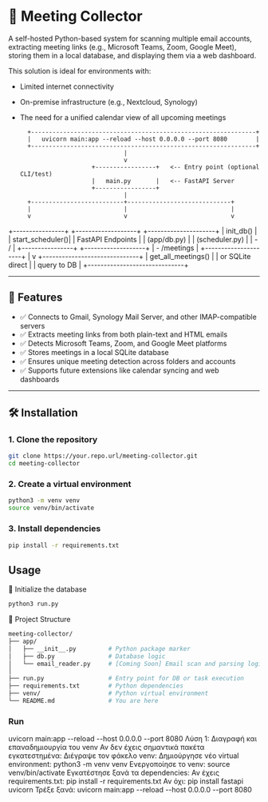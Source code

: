 # 📅 Meeting Collector

A self-hosted Python-based system for scanning multiple email accounts, extracting meeting links (e.g., Microsoft Teams, Zoom, Google Meet), storing them in a local database, and displaying them via a web dashboard.

This solution is ideal for environments with:
- Limited internet connectivity
- On-premise infrastructure (e.g., Nextcloud, Synology)
- The need for a unified calendar view of all upcoming meetings

        +---------------------------------------------------------------+
        |   uvicorn main:app --reload --host 0.0.0.0 --port 8080        |   
        +---------------------------------------------------------------+
                                   |
                                   v
                          +-----------------+   <-- Entry point (optional CLI/test)
                          |   main.py       |   <-- FastAPI Server
                          +-----------------+
                                   |
        +--------------------------+-----------------------------+
        |                          |                             |
        v                          v                             v
+----------------+        +-------------------+         +---------------------+
|   init_db()    |        |  start_scheduler()|         | FastAPI Endpoints   |
| (app/db.py)    |        | (scheduler.py)    |         | - /                 |
+----------------+        +-------------------+         | - /meetings         |
                                                         +---------------------+
                                                                  |
                                                                  v
                                                    +------------------------------+
                                                    |   get_all_meetings()         |
                                                    |       or SQLite direct       |
                                                    |       query to DB            |
                                                    +------------------------------+



---

## 🚀 Features

- ✅ Connects to Gmail, Synology Mail Server, and other IMAP-compatible servers
- ✅ Extracts meeting links from both plain-text and HTML emails
- ✅ Detects Microsoft Teams, Zoom, and Google Meet platforms
- ✅ Stores meetings in a local SQLite database
- ✅ Ensures unique meeting detection across folders and accounts
- ✅ Supports future extensions like calendar syncing and web dashboards

---

## 🛠 Installation

### 1. Clone the repository

```bash
git clone https://your.repo.url/meeting-collector.git
cd meeting-collector
```

### 2. Create a virtual environment 
```bash
python3 -m venv venv
source venv/bin/activate
```
### 3. Install dependencies
```bash
pip install -r requirements.txt
```

## Usage
🔹 Initialize the database
```bash
python3 run.py
```


🧱 Project Structure
```bash
meeting-collector/
├── app/
│   ├── __init__.py         # Python package marker
│   ├── db.py               # Database logic
│   └── email_reader.py     # [Coming Soon] Email scan and parsing logic
│
├── run.py                  # Entry point for DB or task execution
├── requirements.txt        # Python dependencies
├── venv/                   # Python virtual environment
└── README.md               # You are here
```

### Run
uvicorn main:app --reload --host 0.0.0.0 --port 8080
Λύση 1: Διαγραφή και επαναδημιουργία του venv
Αν δεν έχεις σημαντικά πακέτα εγκατεστημένα:
Διέγραψε τον φάκελο venv:
Δημιούργησε νέο virtual environment:
python3 -m venv venv
Ενεργοποίησε το venv:
source venv/bin/activate
Εγκατέστησε ξανά τα dependencies:
Αν έχεις requirements.txt:
pip install -r requirements.txt
Αν όχι:
pip install fastapi uvicorn
Τρέξε ξανά:
uvicorn main:app --reload --host 0.0.0.0 --port 8080
